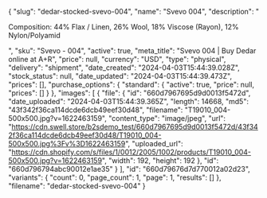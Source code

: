 {
  "slug": "dedar-stocked-svevo-004",
  "name": "Svevo 004",
  "description": "<p>Composition: 44% Flax / Linen, 26% Wool, 18% Viscose (Rayon), 12% Nylon/Polyamid</p>",
  "sku": "Svevo - 004",
  "active": true,
  "meta_title": "Svevo 004 | Buy Dedar online at A+R",
  "price": null,
  "currency": "USD",
  "type": "physical",
  "delivery": "shipment",
  "date_created": "2024-04-03T15:44:39.028Z",
  "stock_status": null,
  "date_updated": "2024-04-03T15:44:39.473Z",
  "prices": [],
  "purchase_options": {
    "standard": {
      "active": true,
      "price": null,
      "prices": []
    }
  },
  "images": [
    {
      "file": {
        "id": "660d7967695d9d0013f5472d",
        "date_uploaded": "2024-04-03T15:44:39.365Z",
        "length": 14668,
        "md5": "43f342f36ca114dcde6dcb49eef30d48",
        "filename": "T19010_004-500x500.jpg?v=1622463159",
        "content_type": "image/jpeg",
        "url": "https://cdn.swell.store/b2sdemo_test/660d7967695d9d0013f5472d/43f342f36ca114dcde6dcb49eef30d48/T19010_004-500x500.jpg%3Fv%3D1622463159",
        "uploaded_url": "https://cdn.shopify.com/s/files/1/0012/2005/1002/products/T19010_004-500x500.jpg?v=1622463159",
        "width": 192,
        "height": 192
      },
      "id": "660d796794abc90012e1ae35"
    }
  ],
  "id": "660d79676d7d770012a02d23",
  "variants": {
    "count": 0,
    "page_count": 1,
    "page": 1,
    "results": []
  },
  "filename": "dedar-stocked-svevo-004"
}